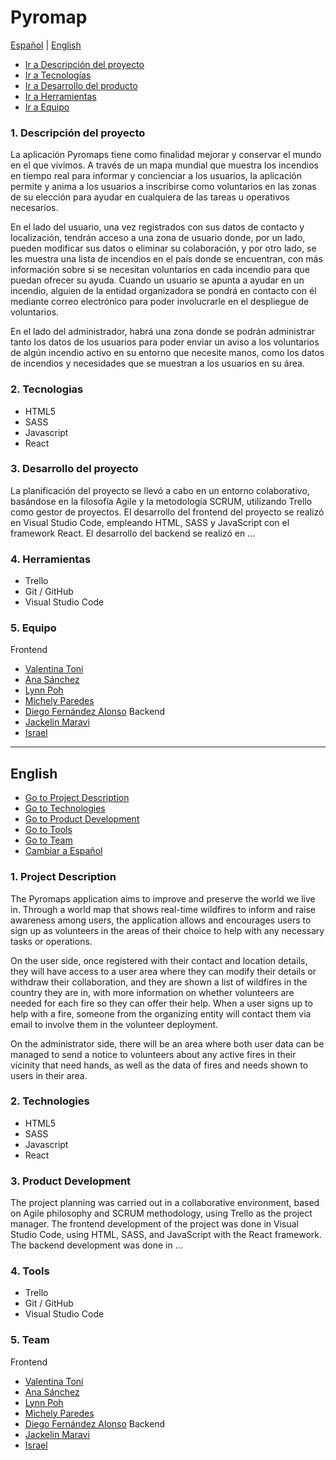 # Pyromap

[Español](#Pyromap) | [English](#english)

- [Ir a Descripción del proyecto](#1-descripción-del-proyecto)
- [Ir a Tecnologías](#2-tecnologias)
- [Ir a Desarrollo del producto](#3-desarrollo-del-proyecto)
- [Ir a Herramientas](#4-herramientas)
- [Ir a Equipo](#5-equipo)


### 1. Descripción del proyecto

La aplicación Pyromaps tiene como finalidad mejorar y conservar el mundo en el que vivimos. A través de un mapa mundial que muestra los incendios en tiempo real para informar y concienciar a los usuarios, la aplicación permite y anima a los usuarios a inscribirse como voluntarios en las zonas de su elección para ayudar en cualquiera de las tareas u operativos necesarios.

En el lado del usuario, una vez registrados con sus datos de contacto y localización, tendrán acceso a una zona de usuario donde, por un lado, pueden modificar sus datos o eliminar su colaboración, y por otro lado, se les muestra una lista de incendios en el país donde se encuentran, con más información sobre si se necesitan voluntarios en cada incendio para que puedan ofrecer su ayuda. Cuando un usuario se apunta a ayudar en un incendio, alguien de la entidad organizadora se pondrá en contacto con él mediante correo electrónico para poder involucrarle en el despliegue de voluntarios.

En el lado del administrador, habrá una zona donde se podrán administrar tanto los datos de los usuarios para poder enviar un aviso a los voluntarios de algún incendio activo en su entorno que necesite manos, como los datos de incendios y necesidades que se muestran a los usuarios en su área.


### 2. Tecnologias

- HTML5
- SASS
- Javascript
- React


### 3. Desarrollo del proyecto

La planificación del proyecto se llevó a cabo en un entorno colaborativo, basándose en la filosofía Agile y la metodología SCRUM, utilizando Trello como gestor de proyectos. 
El desarrollo del frontend del proyecto se realizó en Visual Studio Code, empleando HTML, SASS y JavaScript con el framework React. 
El desarrollo del backend se realizó en ...


### 4. Herramientas

- Trello
- Git / GitHub
- Visual Studio Code

### 5. Equipo

Frontend
- [Valentina Toni](https://github.com/ItalianCookieMonster)
- [Ana Sánchez](https://github.com/tursdlc)
- [Lynn Poh](https://github.com/Dpoetess)
- [Michely Paredes](https://github.com/Michely05)
- [Diego Fernández Alonso](https://github.com/diegofdez56)
Backend
- [Jackelin Maravi](https://github.com/JackS1718)
- [Israel]()

---

## English

- [Go to Project Description](#1-project-description)
- [Go to Technologies](#2-technologies)
- [Go to Product Development](#3-product-development)
- [Go to Tools](#4-tools)
- [Go to Team](#5-team)
- [Cambiar a Español](#google-store)

### 1. Project Description

The Pyromaps application aims to improve and preserve the world we live in. Through a world map that shows real-time wildfires to inform and raise awareness among users, the application allows and encourages users to sign up as volunteers in the areas of their choice to help with any necessary tasks or operations.

On the user side, once registered with their contact and location details, they will have access to a user area where they can modify their details or withdraw their collaboration, and they are shown a list of wildfires in the country they are in, with more information on whether volunteers are needed for each fire so they can offer their help. When a user signs up to help with a fire, someone from the organizing entity will contact them via email to involve them in the volunteer deployment.

On the administrator side, there will be an area where both user data can be managed to send a notice to volunteers about any active fires in their vicinity that need hands, as well as the data of fires and needs shown to users in their area.

### 2. Technologies

- HTML5
- SASS
- Javascript
- React

### 3. Product Development

The project planning was carried out in a collaborative environment, based on Agile philosophy and SCRUM methodology, using Trello as the project manager. 
The frontend development of the project was done in Visual Studio Code, using HTML, SASS, and JavaScript with the React framework. 
The backend development was done in ...

### 4. Tools

- Trello
- Git / GitHub
- Visual Studio Code

### 5. Team

Frontend
- [Valentina Toni](https://github.com/ItalianCookieMonster)
- [Ana Sánchez](https://github.com/tursdlc)
- [Lynn Poh](https://github.com/Dpoetess)
- [Michely Paredes](https://github.com/Michely05)
- [Diego Fernández Alonso](https://github.com/diegofdez56)
Backend
- [Jackelin Maravi](https://github.com/JackS1718)
- [Israel]()
